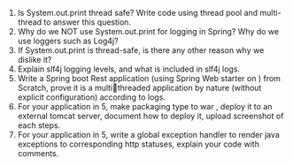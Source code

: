 1. Is System.out.print thread safe?
   Write code using thread pool and multi-thread to answer this question.
2. Why do we NOT use System.out.print for logging in Spring? Why do we use loggers such as Log4j?
3. If System.out.print is thread-safe, is there any other reason why we dislike it?
4. Explain slf4j logging levels, and what is included in slf4j logs.
5. Write a Spring boot Rest application (using Spring Web starter on ) from Scratch, prove it is a multithreaded application by nature (without explicit configuration) according to logs.
6. For your application in 5, make packaging type to war , deploy it to an external tomcat server,
   document how to deploy it, upload screenshot of each steps.
7. For your application in 5, write a global exception handler to render java exceptions to corresponding http
   statuses, explain your code with comments.